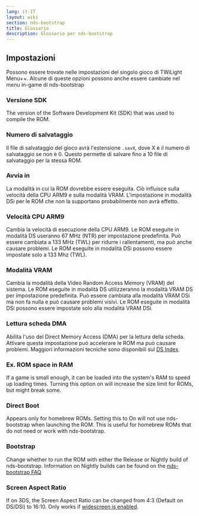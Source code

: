 ```yaml
---
lang: it-IT
layout: wiki
section: nds-bootstrap
title: Glossario
description: Glossario per nds-bootstrap
---
```


## Impostazioni
Possono essere trovate nelle impostazioni del singolo gioco di TWiLight Menu++. Alcune di queste opzioni possono anche essere cambiate nel menu in-game di nds-bootstrap

### Versione SDK
The version of the Software Development Kit (SDK) that was used to compile the ROM.

### Numero di salvataggio
Il file di salvataggio del gioco avrà l'estensione `.savX`, dove X è il numero di salvataggio se non è 0. Questo permette di salvare fino a 10 file di salvataggio per la stessa ROM.

### Avvia in
La modalità in cui la ROM dovrebbe essere eseguita. Ciò influisce sulla velocità della CPU ARM9 e sulla modalità VRAM. L'impostazione in modalità DSi per le ROM che non la supportano probabilmente non avrà effetto.

### Velocità CPU ARM9
Cambia la velocità di esecuzione della CPU ARM9. Le ROM eseguite in modalità DS useranno 67 MHz (NTR) per impostazione predefinita. Può essere cambiata a 133 MHz (TWL) per ridurre i rallentamenti, ma può anche causare problemi. Le ROM eseguite in modalità DSi possono essere impostate solo a 133 Mhz (TWL).

### Modalità VRAM
Cambia la modalità della Video Random Access Memory (VRAM) del sistema. Le ROM eseguite in modalità DS utilizzeranno la modalità VRAM DS per impostazione predefinita. Può essere cambiata alla modalità VRAM DSi ma non fa nulla e può causare problemi visivi. Le ROM eseguite in modalità DSi possono essere impostate solo alla modalità VRAM DSi.

### Lettura scheda DMA
Abilita l'uso del Direct Memory Access (DMA) per la lettura della scheda. Attivare questa impostazione può accelerare le ROM ma può causare problemi. Maggiori informazioni tecniche sono disponibili sul [DS Index](https://wiki.ds-homebrew.com/ds-index/retail-roms#card-read-dma).

### Ex. ROM space in RAM
If a game is small enough, it can be loaded into the system's RAM to speed up loading times. Turning this option on will increase the size limit for ROMs, but might break some.

### Direct Boot
Appears only for homebrew ROMs. Setting this to On will not use nds-bootstrap when launching the ROM. This is useful for homebrew ROMs that do not need or work with nds-bootstrap.

### Bootstrap
Change whether to run the ROM with either the Release or Nightly build of nds-bootstrap. Information on Nightly builds can be found on the [nds-bootstrap FAQ](https://wiki.ds-homebrew.com/nds-bootstrap/faq?faq=what-is-a-nightly-and-where-do-i-get-it)

### Screen Aspect Ratio
If on 3DS, the Screen Aspect Ratio can be changed from 4:3 (Default on DS/DSi) to 16:10. Only works if [widescreen is enabled](https://wiki.ds-homebrew.com/twilightmenu/playing-in-widescreen).
